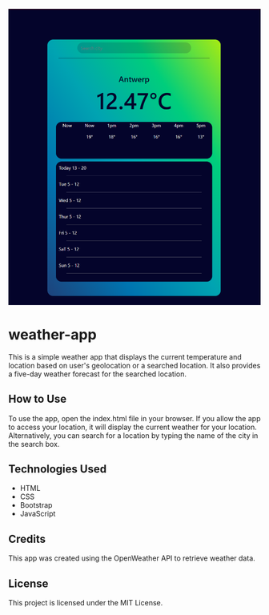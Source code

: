 ![Preview](https://github.com/YaronVansteenkiste/weather-app/blob/master/preview/preview.png)

# weather-app

This is a simple weather app that displays the current temperature and location based on user's geolocation or a searched location. It also provides a five-day weather forecast for the searched location.

## How to Use
To use the app, open the index.html file in your browser. If you allow the app to access your location, it will display the current weather for your location. Alternatively, you can search for a location by typing the name of the city in the search box.

## Technologies Used
- HTML
- CSS
- Bootstrap
- JavaScript
## Credits
This app was created using the OpenWeather API to retrieve weather data.

## License
This project is licensed under the MIT License.
